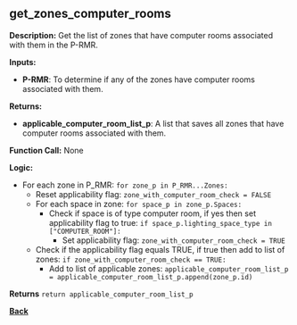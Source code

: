 ## get_zones_computer_rooms

**Description:** Get the list of zones that have computer rooms associated with them in the P-RMR.  

**Inputs:**
- **P-RMR**: To determine if any of the zones have computer rooms associated with them.

**Returns:**
- **applicable_computer_room_list_p**: A list that saves all zones that have computer rooms associated with them.
 
**Function Call:** None 


**Logic:**
- For each zone in P_RMR: `for zone_p in P_RMR...Zones:`
    - Reset applicability flag: `zone_with_computer_room_check = FALSE` 
    - For each space in zone: `for space_p in zone_p.Spaces:`
        - Check if space is of type computer room, if yes then set applicability flag to true: `if space_p.lighting_space_type in ["COMPUTER_ROOM"]:`
            - Set applicability flag: `zone_with_computer_room_check = TRUE`
    - Check if the applicability flag equals TRUE, if true then add to list of zones: `if zone_with_computer_room_check == TRUE:`
        - Add to list of applicable zones: `applicable_computer_room_list_p = applicable_computer_room_list_p.append(zone_p.id)`

**Returns** `return applicable_computer_room_list_p`

**[Back](../_toc.md)**